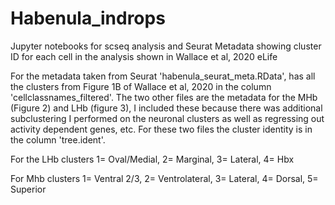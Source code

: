 # Habenula_indrops
Jupyter notebooks for scseq analysis and Seurat Metadata showing cluster ID for each cell in the analysis shown in Wallace et al, 2020 eLife

For the metadata taken from Seurat 'habenula_seurat_meta.RData', has all the clusters from Figure 1B of Wallace et al, 2020 in the column 'cellclassnames_filtered'.  The two other files are the metadata for the MHb (Figure 2) and LHb (figure 3), I included these because there was additional subclustering I performed on the neuronal clusters as well as regressing out activity dependent genes, etc.  For these two files the cluster identity is in the column 'tree.ident'.  

For the LHb clusters 1= Oval/Medial, 2= Marginal, 3= Lateral, 4= Hbx

For Mhb clusters 1= Ventral 2/3, 2= Ventrolateral, 3= Lateral, 4= Dorsal, 5= Superior
